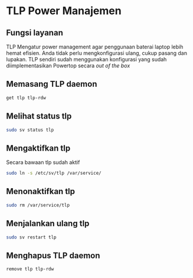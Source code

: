 # TLP Power Manajemen

## Fungsi layanan

TLP Mengatur power management agar penggunaan baterai laptop lebih hemat efisien. Anda tidak perlu mengkonfigurasi ulang, cukup pasang dan lupakan. TLP sendiri sudah menggunakan konfigurasi yang sudah diimplementasikan Powertop secara _out of the box_

## Memasang TLP daemon

```bash
get tlp tlp-rdw
```

## Melihat status tlp

```bash
sudo sv status tlp
```

## Mengaktifkan tlp

Secara bawaan tlp sudah aktif

```bash
sudo ln -s /etc/sv/tlp /var/service/
```

## Menonaktifkan tlp

```bash
sudo rm /var/service/tlp
```

## Menjalankan ulang tlp

```bash
sudo sv restart tlp
```

## Menghapus TLP daemon

```bash
remove tlp tlp-rdw
```
